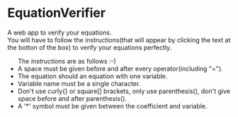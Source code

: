 # EquationVerifier
A web app to verify your equations.<br>
You will have to follow the instructions(that will appear by clicking the text at the botton of the box) to verify your equations perfectly.<br>
<ul>
    The <i>instructions</i> are as follows :-)
    <li>A space must be given before and after every operator(including "=").</li>
    <li>The equation should an equation with one variable.</li>
    <li>Variable name must be a single character.</li>
    <li>Don't use curly{} or square[] brackets, only use parenthesis(), don't give space before and after parenthesis().</li>
    <li>A '*' symbol must be given between the coefficient and variable.</li>
</ul>
